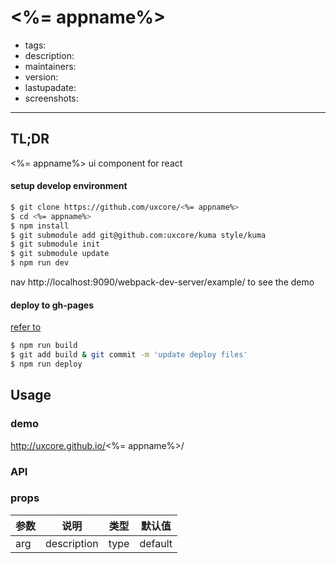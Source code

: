 # <%= appname%>

- tags:
- description:
- maintainers:
- version:
- lastupadate:
- screenshots:

---

## TL;DR

<%= appname%> ui component for react

#### setup develop environment

```sh
$ git clone https://github.com/uxcore/<%= appname%>
$ cd <%= appname%>
$ npm install
$ git submodule add git@github.com:uxcore/kuma style/kuma
$ git submodule init
$ git submodule update
$ npm run dev
```

nav http://localhost:9090/webpack-dev-server/example/ to see the demo

#### deploy to gh-pages
[refer to]( http://stackoverflow.com/questions/17643381/how-to-upload-my-angularjs-static-site-to-github-pages)
```sh
$ npm run build
$ git add build & git commit -m 'update deploy files'
$ npm run deploy
```

## Usage

### demo
http://uxcore.github.io/<%= appname%>/

### API

### props

|参数|说明|类型|默认值|
|---|----|---|------|
| arg |description |type|default |
